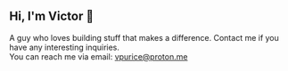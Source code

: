 ## Hi, I'm Victor 👋

A guy who loves building stuff that makes a difference. Contact me if you have any interesting inquiries.<br>
You can reach me via email: vpurice@proton.me

